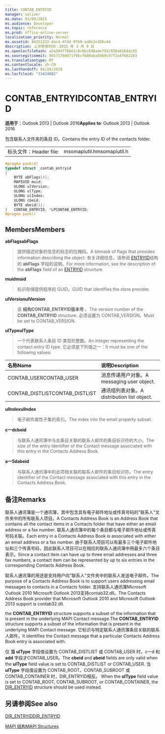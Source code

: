 ```yaml
---
title: CONTAB_ENTRYID
manager: soliver
ms.date: 03/09/2015
ms.audience: Developer
ms.topic: reference
ms.prod: office-online-server
localization_priority: Normal
ms.assetid: 84251222-dac4-4f4d-97b9-aa0e2cd26c44
description: 上次修改时间：2015 年 3 月 9 日
ms.openlocfilehash: a2a204f76b62c8c6bc6d8a4e793c936a0184dc65
ms.sourcegitcommit: 8657170d071f9bcf680aba50b9c07f2a4fb82283
ms.translationtype: MT
ms.contentlocale: zh-CN
ms.lasthandoff: 04/28/2019
ms.locfileid: "33424082"
---
```

# <a name="contab_entryid"></a><span data-ttu-id="54b14-103">CONTAB_ENTRYID</span><span class="sxs-lookup"><span data-stu-id="54b14-103">CONTAB_ENTRYID</span></span>

  
  
<span data-ttu-id="54b14-104">**适用于**：Outlook 2013 | Outlook 2016</span><span class="sxs-lookup"><span data-stu-id="54b14-104">**Applies to**: Outlook 2013 | Outlook 2016</span></span> 
  
<span data-ttu-id="54b14-105">包含联系人文件夹的条目 ID。</span><span class="sxs-lookup"><span data-stu-id="54b14-105">Contains the entry ID of the contacts folder.</span></span>
  
|||
|:-----|:-----|
|<span data-ttu-id="54b14-106">标头文件：</span><span class="sxs-lookup"><span data-stu-id="54b14-106">Header file:</span></span>  <br/> |<span data-ttu-id="54b14-107">msomapiutil.h</span><span class="sxs-lookup"><span data-stu-id="54b14-107">msomapiutil.h</span></span>  <br/> |
   
```cpp
#pragma pack(4) 
typedef struct _contab_entryid
{
    BYTE abFlags[4];
    MAPIUID muid;
    ULONG ulVersion;
    ULONG ulType;
    ULONG ulIndex;
    ULONG cbeid;
    BYTE abeid[1];
}   CONTAB_ENTRYID, *LPCONTAB_ENTRYID;
#pragma pack() 
```

## <a name="members"></a><span data-ttu-id="54b14-108">Members</span><span class="sxs-lookup"><span data-stu-id="54b14-108">Members</span></span>

 <span data-ttu-id="54b14-109">**abFlags**</span><span class="sxs-lookup"><span data-stu-id="54b14-109">**abFlags**</span></span>
  
> <span data-ttu-id="54b14-110">提供描述对象的信息的标志的位掩码。</span><span class="sxs-lookup"><span data-stu-id="54b14-110">A bitmask of flags that provides information describing the object.</span></span> <span data-ttu-id="54b14-111">有关详细信息，请参阅 [ENTRYID](entryid.md)结构的 **abFlags** 字段的说明。</span><span class="sxs-lookup"><span data-stu-id="54b14-111">For more information, see the description of the **abFlags** field of an [ENTRYID](entryid.md) structure.</span></span> 
    
 <span data-ttu-id="54b14-112">**muid**</span><span class="sxs-lookup"><span data-stu-id="54b14-112">**muid**</span></span>
  
> <span data-ttu-id="54b14-113">标识存储提供程序的 GUID。</span><span class="sxs-lookup"><span data-stu-id="54b14-113">GUID that identifies the store provider.</span></span>
    
 <span data-ttu-id="54b14-114">**ulVersion**</span><span class="sxs-lookup"><span data-stu-id="54b14-114">**ulVersion**</span></span>
  
> <span data-ttu-id="54b14-115">该 **结构CONTAB_ENTRYID版本号** 。</span><span class="sxs-lookup"><span data-stu-id="54b14-115">The version number of the **CONTAB_ENTRYID** structure.</span></span> <span data-ttu-id="54b14-116">必须设置为 CONTAB_VERSION。</span><span class="sxs-lookup"><span data-stu-id="54b14-116">Must be set to CONTAB_VERSION.</span></span> 
    
 <span data-ttu-id="54b14-117">**ulType**</span><span class="sxs-lookup"><span data-stu-id="54b14-117">**ulType**</span></span>
  
> <span data-ttu-id="54b14-118">一个代表联系人条目 ID 类型的整数。</span><span class="sxs-lookup"><span data-stu-id="54b14-118">An integer representing the contact entry ID type.</span></span> <span data-ttu-id="54b14-119">它必须是下列值之一：</span><span class="sxs-lookup"><span data-stu-id="54b14-119">It must be one of the following values:</span></span>
    
|<span data-ttu-id="54b14-120">**名称**</span><span class="sxs-lookup"><span data-stu-id="54b14-120">**Name**</span></span>|<span data-ttu-id="54b14-121">**说明**</span><span class="sxs-lookup"><span data-stu-id="54b14-121">**Description**</span></span>|
|:-----|:-----|
|<span data-ttu-id="54b14-122">CONTAB_USER</span><span class="sxs-lookup"><span data-stu-id="54b14-122">CONTAB_USER</span></span>  <br/> |<span data-ttu-id="54b14-123">消息传递用户对象。</span><span class="sxs-lookup"><span data-stu-id="54b14-123">A messaging user object.</span></span>  <br/> |
|<span data-ttu-id="54b14-124">CONTAB_DISTLIST</span><span class="sxs-lookup"><span data-stu-id="54b14-124">CONTAB_DISTLIST</span></span>  <br/> |<span data-ttu-id="54b14-125">通讯组列表对象。</span><span class="sxs-lookup"><span data-stu-id="54b14-125">A distribution list object.</span></span>  <br/> |
   
 <span data-ttu-id="54b14-126">**ulIndex**</span><span class="sxs-lookup"><span data-stu-id="54b14-126">**ulIndex**</span></span>
  
> <span data-ttu-id="54b14-127">电子邮件属性子集的索引。</span><span class="sxs-lookup"><span data-stu-id="54b14-127">The index into the email property subset.</span></span>
    
 <span data-ttu-id="54b14-128">**c一d**</span><span class="sxs-lookup"><span data-stu-id="54b14-128">**cbeid**</span></span>
  
> <span data-ttu-id="54b14-129">与联系人通讯簿中与此条目关联的联系人邮件的条目标识符的大小。</span><span class="sxs-lookup"><span data-stu-id="54b14-129">The size of the entry identifier of the Contact message associated with this entry in the Contacts Address Book.</span></span>
    
 <span data-ttu-id="54b14-130">**a一5d**</span><span class="sxs-lookup"><span data-stu-id="54b14-130">**abeid**</span></span>
  
> <span data-ttu-id="54b14-131">与联系人通讯簿中的此项相关联的联系人邮件的条目标识符。</span><span class="sxs-lookup"><span data-stu-id="54b14-131">The entry identifier of the Contact message associated with this entry in the Contacts Address Book.</span></span>
    
## <a name="remarks"></a><span data-ttu-id="54b14-132">备注</span><span class="sxs-lookup"><span data-stu-id="54b14-132">Remarks</span></span>

<span data-ttu-id="54b14-133">联系人通讯簿是一个通讯簿，其中包含具有电子邮件地址或传真号码的"联系人"文件夹中的所有联系人项目。</span><span class="sxs-lookup"><span data-stu-id="54b14-133">A Contacts Address Book is an Address Book that contains all the contact items in a Contacts folder that have either an email address or a fax number.</span></span> <span data-ttu-id="54b14-134">联系人通讯簿中的每个条目都与电子邮件地址或传真号码关联。</span><span class="sxs-lookup"><span data-stu-id="54b14-134">Each entry in a Contacts Address Book is associated with either an email address or a fax number.</span></span> <span data-ttu-id="54b14-135">由于联系人项目可以有最多三个电子邮件地址和三个传真号码，因此联系人项目可以在相应的联系人通讯簿中用最多六个条目表示。</span><span class="sxs-lookup"><span data-stu-id="54b14-135">Since a contact item can have up to three email addresses and three fax numbers, a contact item can be represented by up to six entries in the corresponding Contacts Address Book.</span></span>
  
<span data-ttu-id="54b14-136">联系人通讯簿的用途是支持用户向"联系人"文件夹中的联系人发送电子邮件。</span><span class="sxs-lookup"><span data-stu-id="54b14-136">The purpose of a Contacts Address Book is to support users addressing email messages to contacts in a Contacts folder.</span></span> <span data-ttu-id="54b14-137">支持联系人通讯簿Microsoft Outlook 2010 Microsoft Outlook 2013支持contab32.dll。</span><span class="sxs-lookup"><span data-stu-id="54b14-137">The Contacts Address Book provider that Microsoft Outlook 2010 and Microsoft Outlook 2013 support is contab32.dll.</span></span>
  
<span data-ttu-id="54b14-138">the **CONTAB_ENTRYID** structure supports a subset of the information that is present in the underlying MAPI Contact message.</span><span class="sxs-lookup"><span data-stu-id="54b14-138">The **CONTAB_ENTRYID** structure supports a subset of the information that is present in the underlying MAPI Contact message.</span></span> <span data-ttu-id="54b14-139">它标识与特定联系人通讯簿条目关联的联系人邮件。</span><span class="sxs-lookup"><span data-stu-id="54b14-139">It identifies the Contact message that a particular Contacts Address Book entry is associated with.</span></span> 
  
<span data-ttu-id="54b14-140">仅 **当** **ulType** 字段值设置为 CONTAB_DISTLIST 或 CONTAB_USER 时，c一d 和 **add** 字段才CONTAB_USER。</span><span class="sxs-lookup"><span data-stu-id="54b14-140">The **cbeid** and **abeid** fields are only valid when the **ulType** field value is set to CONTAB_DISTLIST or CONTAB_USER.</span></span> <span data-ttu-id="54b14-141">当 **ulType** 字段值设置为 CONTAB_ROOT、CONTAB_SUBROOT 或 CONTAB_CONTAINER 时，DIR_ENTRYID相反。 [](dir_entryid.md)</span><span class="sxs-lookup"><span data-stu-id="54b14-141">When the **ulType** field value is set to CONTAB_ROOT, CONTAB_SUBROOT, or CONTAB_CONTAINER, the [DIR_ENTRYID](dir_entryid.md) structure should be used instead.</span></span> 
  
## <a name="see-also"></a><span data-ttu-id="54b14-142">另请参阅</span><span class="sxs-lookup"><span data-stu-id="54b14-142">See also</span></span>



[<span data-ttu-id="54b14-143">DIR_ENTRYID</span><span class="sxs-lookup"><span data-stu-id="54b14-143">DIR_ENTRYID</span></span>](dir_entryid.md)


[<span data-ttu-id="54b14-144">MAPI 结构</span><span class="sxs-lookup"><span data-stu-id="54b14-144">MAPI Structures</span></span>](mapi-structures.md)

